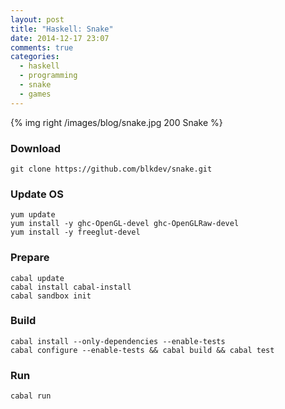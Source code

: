 ```yaml
---
layout: post
title: "Haskell: Snake"
date: 2014-12-17 23:07
comments: true
categories:
  - haskell
  - programming
  - snake
  - games
---
```

{% img right /images/blog/snake.jpg 200 Snake %}

### Download
    git clone https://github.com/blkdev/snake.git

### Update OS
    yum update
    yum install -y ghc-OpenGL-devel ghc-OpenGLRaw-devel
    yum install -y freeglut-devel

### Prepare
    cabal update
    cabal install cabal-install
    cabal sandbox init

### Build
    cabal install --only-dependencies --enable-tests
    cabal configure --enable-tests && cabal build && cabal test

### Run
    cabal run
